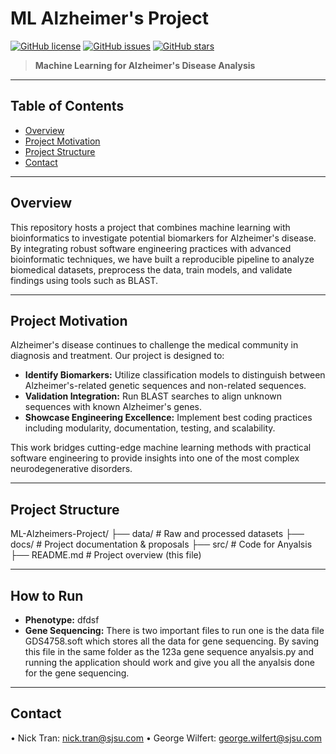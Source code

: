 
# ML Alzheimer's Project

[![GitHub license](https://img.shields.io/badge/license-SJSU-blue.svg)](LICENSE)
[![GitHub issues](https://img.shields.io/github/issues/yourusername/ML-Alzheimers-Project.svg)](https://github.com/yourusername/ML-Alzheimers-Project/issues)
[![GitHub stars](https://img.shields.io/github/stars/yourusername/ML-Alzheimers-Project.svg)](https://github.com/yourusername/ML-Alzheimers-Project/stargazers)

> **Machine Learning for Alzheimer's Disease Analysis**

---

## Table of Contents
- [Overview](#overview)
- [Project Motivation](#project-motivation)
- [Project Structure](#project-structure)
- [Contact](#contact)

---

## Overview

This repository hosts a project that combines machine learning with bioinformatics to investigate potential biomarkers for Alzheimer's disease. By integrating robust software engineering practices with advanced bioinformatic techniques, we have built a reproducible pipeline to analyze biomedical datasets, preprocess the data, train models, and validate findings using tools such as BLAST.

---

## Project Motivation

Alzheimer's disease continues to challenge the medical community in diagnosis and treatment. Our project is designed to:

- **Identify Biomarkers:** Utilize classification models to distinguish between Alzheimer's-related genetic sequences and non-related sequences.
- **Validation Integration:** Run BLAST searches to align unknown sequences with known Alzheimer's genes.
- **Showcase Engineering Excellence:** Implement best coding practices including modularity, documentation, testing, and scalability.

This work bridges cutting-edge machine learning methods with practical software engineering to provide insights into one of the most complex neurodegenerative disorders.

---

## Project Structure

ML-Alzheimers-Project/
├── data/                   # Raw and processed datasets
├── docs/                   # Project documentation & proposals
├── src/                    # Code for Anyalsis
├── README.md               # Project overview (this file)

---


## How to Run
- **Phenotype:**
  	dfdsf
- **Gene Sequencing:**
  	There is two important files to run one is the data file GDS4758.soft which stores all the data for gene sequencing. By saving this file 	in the same folder as the 123a gene sequence anyalsis.py and running the application should work and give you all the anyalsis done for 	the gene sequencing.

---

## Contact
•	Nick Tran: nick.tran@sjsu.com
•	George Wilfert: george.wilfert@sjsu.com

